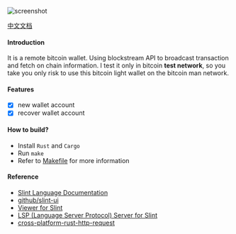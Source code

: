 ![screenshot](./screenshot/bitbox-en.png)

[中文文档](./README.zh-CN.md)

#### Introduction
It is a remote bitcoin wallet. Using blockstream API to broadcast transaction and fetch on chain information. I test it only in bitcoin **test network**, so you take you only risk to use this bitcoin light wallet on the bitcoin man network.

#### Features
- [x] new wallet account
- [x] recover wallet account

#### How to build?
- Install `Rust` and `Cargo`
- Run `make`
- Refer to [Makefile](./Makefile) for more information

#### Reference
- [Slint Language Documentation](https://slint-ui.com/releases/1.0.0/docs/slint/)
- [github/slint-ui](https://github.com/slint-ui/slint)
- [Viewer for Slint](https://github.com/slint-ui/slint/tree/master/tools/viewer)
- [LSP (Language Server Protocol) Server for Slint](https://github.com/slint-ui/slint/tree/master/tools/lsp)
- [cross-platform-rust-http-request](https://logankeenan.com/posts/cross-platform-rust-http-request/)

